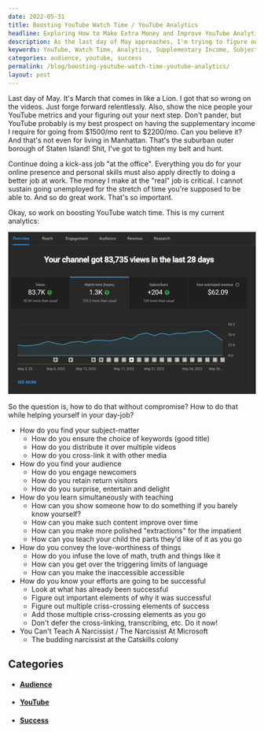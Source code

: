 ```yaml
---
date: 2022-05-31
title: Boosting YouTube Watch Time / YouTube Analytics
headline: Exploring How to Make Extra Money and Improve YouTube Analytics on the Last Day of May
description: As the last day of May approaches, I'm trying to figure out how to make extra money and boost my YouTube watch time and analytics. To do this, I need to understand my subject-matter, audience, and how to convey the love-worthiness of things. I'm also exploring the criss-crossing elements of success and how to teach a narcissist. Join me on my journey to figure out the answers.
keywords: YouTube, Watch Time, Analytics, Supplementary Income, Subject-Matter, Audience, Love-Worthiness, Success, Narcissist
categories: audience, youtube, success
permalink: /blog/boosting-youtube-watch-time-youtube-analytics/
layout: post
---
```



Last day of May. It's March that comes in like a Lion. I got that so wrong on
the videos. Just forge forward relentlessly. Also, show the nice people your
YouTube metrics and your figuring out your next step. Don't pander, but YouTube
probably is my best prospect on having the supplementary income I require for
going from $1500/mo rent to $2200/mo. Can you believe it? And that's not even
for living in Manhattan. That's the suburban outer borough of Staten Island!
Shit, I've got to tighten my belt and hunt.

Continue doing a kick-ass job "at the office". Everything you do for your
online presence and personal skills must also apply directly to doing a better
job at work. The money I make at the "real" job is critical. I cannot sustain
going unemployed for the stretch of time you're supposed to be able to. And so
do great work. That's so important.

Okay, so work on boosting YouTube watch time. This is my current analytics:

![Boosting Youtube Watch Time Analytics](/assets/images/boosting-youtube-watch-time-analytics.png)

So the question is, how to do that without compromise? How to do that while
helping yourself in your day-job?

- How do you find your subject-matter
  - How do you ensure the choice of keywords (good title)
  - How do you distribute it over multiple videos
  - How do you cross-link it with other media
- How do you find your audience
  - How do you engage newcomers
  - How do you retain return visitors
  - How do you surprise, entertain and delight
- How do you learn simultaneously with teaching
  - How can you show someone how to do something if you barely know yourself?
  - How can you make such content improve over time
  - How can you make more polished "extractions" for the impatient
  - How can you teach your child the parts they'd like of it as you go
- How do you convey the love-worthiness of things
  - How do you infuse the love of math, truth and things like it
  - How can you get over the triggering limits of language
  - How can you make the inaccessible accessible
- How do you know your efforts are going to be successful
  - Look at what has already been successful
  - Figure out important elements of why it was successful
  - Figure out multiple criss-crossing elements of success
  - Add those multiple criss-crossing elements as you go
  - Don't defer the cross-linking, transcribing, etc. Do it now!
- You Can't Teach A Narcissist / The Narcissist At Microsoft
  - The budding narcissist at the Catskills colony



## Categories

<ul>
<li><h4><a href='/audience/'>Audience</a></h4></li>
<li><h4><a href='/youtube/'>YouTube</a></h4></li>
<li><h4><a href='/success/'>Success</a></h4></li></ul>